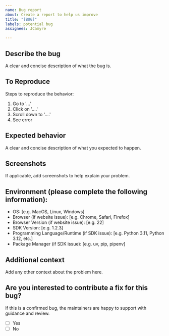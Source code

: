 ```yaml
---
name: Bug report
about: Create a report to help us improve
title: "[BUG]"
labels: potential bug
assignees: JCamyre

---
```


## Describe the bug
A clear and concise description of what the bug is.

## To Reproduce
Steps to reproduce the behavior:
1. Go to '...'
2. Click on '....'
3. Scroll down to '....'
4. See error

## Expected behavior
A clear and concise description of what you expected to happen.

## Screenshots
If applicable, add screenshots to help explain your problem.

## Environment (please complete the following information):
 - OS: [e.g. MacOS, Linux, Windows]
 - Browser (if website issue): [e.g. Chrome, Safari, Firefox]
 - Browser Version (if website issue): [e.g. 22]
 - SDK Version: [e.g. 1.2.3]
 - Programming Language/Runtime (if SDK issue): [e.g. Python 3.11, Python 3.12, etc.]
 - Package Manager (if SDK issue): [e.g. uv, pip, pipenv]

## Additional context
Add any other context about the problem here.

## Are you interested to contribute a fix for this bug?
If this is a confirmed bug, the maintainers are happy to support with guidance and review.

- [ ] Yes
- [ ] No
